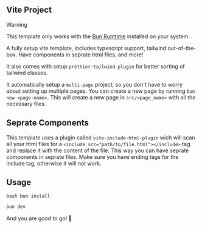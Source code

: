 ## Vite Project

> [!WARNING]
> This template only works with the [Bun Rumtime](https://bun.sh) installed on your system.

A fully setup vite template, includes typescript support, tailwind out-of-the-box. Have components in seprate html files, and more!

It also comes with setup `prettier-tailwind-plugin` for better sorting of tailwind classes.

It automatically setup a `multi-page` project, so you don't have to worry about setting up multiple pages. You can create a new page by running `bun new <page-name>`. This will create a new page in `src/<page_name>` with all the necessary files.

## Seprate Components

This template uses a plugin called `vite-include-html-plugin` wich will scan all your html files for a `<include src="path/to/file.html"></include>` tag and replace it with the content of the file. This way you can have seprate components in seprate files. Make sure you have ending tags for the include tag, otherwise it will not work.

## Usage
```
bash bun install
````

```bash
bun dev
```

And you are good to go! 🚀
